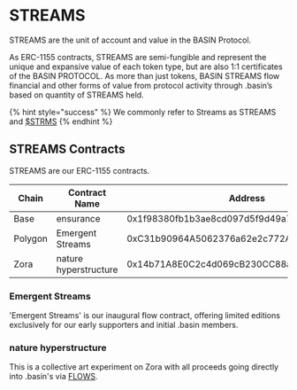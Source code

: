 # STREAMS

STREAMS are the unit of account and value in the BASIN Protocol.&#x20;

As ERC-1155 contracts, STREAMS are semi-fungible and represent the unique and expansive value of each token type, but are also 1:1 certificates of the BASIN PROTOCOL. As more than just tokens, BASIN STREAMS flow financial and other forms of value from protocol activity through .basin’s based on quantity of STREAMS held.

{% hint style="success" %}
We commonly refer to Streams as STREAMS and [$STRMS](https://twitter.com/search?q=%24STRMS)
{% endhint %}

## STREAMS Contracts

STREAMS are our ERC-1155 contracts.

<table data-full-width="true"><thead><tr><th width="119">Chain</th><th width="177">Contract Name</th><th width="282">Address</th><th data-type="content-ref"></th></tr></thead><tbody><tr><td>Base</td><td>ensurance</td><td>0x1f98380fb1b3ae8cd097d5f9d49a7e79cd69a4fb</td><td></td></tr><tr><td>Polygon</td><td>Emergent Streams</td><td>0xC31b90964A5062376a62e2c772A6c4D422CD73B2</td><td><a href="https://confluence.basin.global/explore/POLYGON:0xc31b90964a5062376a62e2c772a6c4d422cd73b2">https://confluence.basin.global/explore/POLYGON:0xc31b90964a5062376a62e2c772a6c4d422cd73b2</a></td></tr><tr><td>Zora</td><td>nature hyperstructure</td><td>0x14b71A8E0C2c4d069cB230CC88a1423736B34096</td><td><a href="https://zora.co/collect/zora:0x14b71a8e0c2c4d069cb230cc88a1423736b34096">https://zora.co/collect/zora:0x14b71a8e0c2c4d069cb230cc88a1423736b34096</a></td></tr></tbody></table>

### Emergent Streams

'Emergent Streams' is our inaugural flow contract, offering limited editions exclusively for our early supporters and initial .basin members.

### nature hyperstructure

This is a collective art experiment on Zora with all proceeds going directly into .basin's via [FLOWS](flow/).

